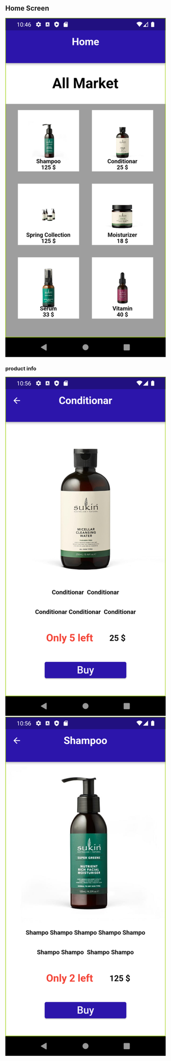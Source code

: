 
## Home Screen
<img width="616" alt="Screen Shot 2022-11-29 at 3 57 58 PM" src="Screenshot_1669763012.png">

### product info
<img width="616" alt="Screen Shot 2022-11-29 at 3 57 58 PM" src="Screenshot_1669763615.png">

<img width="616" alt="Screen Shot 2022-11-29 at 3 57 58 PM" src="Screenshot_1669763619.png">